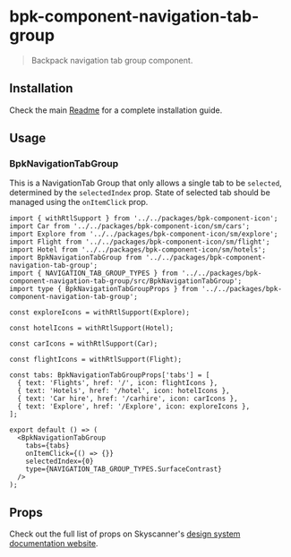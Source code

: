 # bpk-component-navigation-tab-group

> Backpack navigation tab group component.

## Installation

Check the main [Readme](https://github.com/skyscanner/backpack#usage) for a complete installation guide.

## Usage

### BpkNavigationTabGroup

This is a NavigationTab Group that only allows a single tab to be `selected`, determined by the `selectedIndex` prop. State of selected tab should be managed using the `onItemClick` prop.

```tsx
import { withRtlSupport } from '../../packages/bpk-component-icon';
import Car from '../../packages/bpk-component-icon/sm/cars';
import Explore from '../../packages/bpk-component-icon/sm/explore';
import Flight from '../../packages/bpk-component-icon/sm/flight';
import Hotel from '../../packages/bpk-component-icon/sm/hotels';
import BpkNavigationTabGroup from '../../packages/bpk-component-navigation-tab-group';
import { NAVIGATION_TAB_GROUP_TYPES } from '../../packages/bpk-component-navigation-tab-group/src/BpkNavigationTabGroup';
import type { BpkNavigationTabGroupProps } from '../../packages/bpk-component-navigation-tab-group';

const exploreIcons = withRtlSupport(Explore);

const hotelIcons = withRtlSupport(Hotel);

const carIcons = withRtlSupport(Car);

const flightIcons = withRtlSupport(Flight);

const tabs: BpkNavigationTabGroupProps['tabs'] = [
  { text: 'Flights', href: '/', icon: flightIcons },
  { text: 'Hotels', href: '/hotel', icon: hotelIcons },
  { text: 'Car hire', href: '/carhire', icon: carIcons },
  { text: 'Explore', href: '/Explore', icon: exploreIcons },
];

export default () => (
  <BpkNavigationTabGroup
    tabs={tabs}
    onItemClick={() => {}}
    selectedIndex={0}
    type={NAVIGATION_TAB_GROUP_TYPES.SurfaceContrast}
  />
);
```

## Props

Check out the full list of props on Skyscanner's [design system documentation website](https://www.skyscanner.design/latest/components/navigation-tab-group/web-4eQsMvYv).

